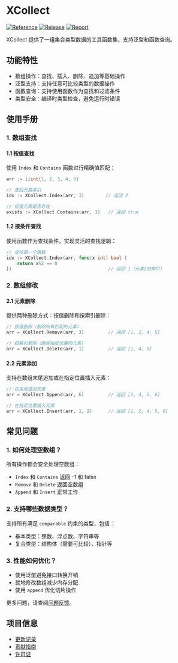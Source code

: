 # XCollect

[![Reference](https://pkg.go.dev/badge/github.com/eframework-org/GO.UTIL/XCollect.svg)](https://pkg.go.dev/github.com/eframework-org/GO.UTIL/XCollect)
[![Release](https://img.shields.io/github/v/tag/eframework-org/GO.UTIL)](https://github.com/eframework-org/GO.UTIL/tags)
[![Report](https://goreportcard.com/badge/github.com/eframework-org/GO.UTIL)](https://goreportcard.com/report/github.com/eframework-org/GO.UTIL)

XCollect 提供了一组集合类型数据的工具函数集，支持泛型和函数查询。

## 功能特性

- 数组操作：查找、插入、删除、追加等基础操作
- 泛型支持：支持任意可比较类型的数据操作
- 函数查询：支持使用函数作为查找和过滤条件
- 类型安全：编译时类型检查，避免运行时错误

## 使用手册

### 1. 数组查找

#### 1.1 按值查找
使用 `Index` 和 `Contains` 函数进行精确值匹配：

```go
arr := []int{1, 2, 3, 4, 5}

// 查找元素索引
idx := XCollect.Index(arr, 3)        // 返回 2

// 检查元素是否存在
exists := XCollect.Contains(arr, 3)   // 返回 true
```

#### 1.2 按条件查找
使用函数作为查找条件，实现灵活的查找逻辑：

```go
// 查找第一个偶数
idx := XCollect.Index(arr, func(x int) bool {
    return x%2 == 0
})                                    // 返回 1（元素2的索引）
```

### 2. 数组修改

#### 2.1 元素删除
提供两种删除方式：按值删除和按索引删除：

```go
// 按值删除（删除所有匹配的元素）
arr = XCollect.Remove(arr, 3)         // 返回 [1, 2, 4, 5]

// 按索引删除（删除指定位置的元素）
arr = XCollect.Delete(arr, 1)         // 返回 [1, 4, 5]
```

#### 2.2 元素添加
支持在数组末尾追加或在指定位置插入元素：

```go
// 在末尾追加元素
arr = XCollect.Append(arr, 6)         // 返回 [1, 4, 5, 6]

// 在指定位置插入元素
arr = XCollect.Insert(arr, 1, 2)      // 返回 [1, 2, 4, 5, 6]
```

## 常见问题

### 1. 如何处理空数组？
所有操作都会安全处理空数组：
- `Index` 和 `Contains` 返回 -1 和 false
- `Remove` 和 `Delete` 返回空数组
- `Append` 和 `Insert` 正常工作

### 2. 支持哪些数据类型？
支持所有满足 `comparable` 约束的类型，包括：
- 基本类型：整数、浮点数、字符串等
- 复合类型：结构体（需要可比较）、指针等

### 3. 性能如何优化？
- 使用泛型避免接口转换开销
- 就地修改数组减少内存分配
- 使用 `append` 优化切片操作

更多问题，请查阅[问题反馈](../CONTRIBUTING.md#问题反馈)。

## 项目信息

- [更新记录](../CHANGELOG.md)
- [贡献指南](../CONTRIBUTING.md)
- [许可证](../LICENSE)
